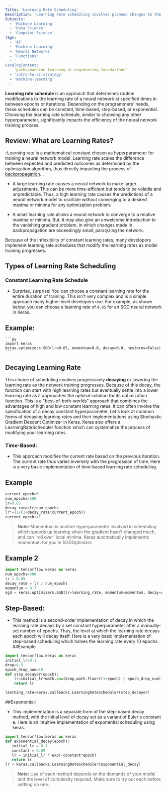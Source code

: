 ```yaml
---
Title: 'Learning Rate Scheduling'
Description: 'Learning rate scheduling involves planned changes to the learning rate of a neural network while training, allowing the function to avoid oscillations and learn more efficiently.'
Subjects:
  - 'Machine Learning'
  - 'Data Science'
  - 'Computer Science'
Tags:
  - 'AI'
  - 'Machine Learning'
  - 'Neural Networks'
  - 'Functions'
  - '
CatalogContent:
  - 'paths/machine-learning-ai-engineering-foundations'
  - 'intro-to-ai-strategy'
  - 'machine-learning'
---
```


**Learning rate schedule** is an approach that determines routine modifications to the learning rate of a neural network at specified times in between epochs or iterations. Depending on the programmers' needs, these schedules can be constant, time-based, step-based, or exponential. Choosing the learning rate schedule, similar to choosing any other hyperparameter, significantly impacts the efficiency of the neural network training process.

## Review: What are Learning Rates?

-Learning rate is a mathematical constant chosen as hyperparameter for training a neural network model. Learning rate scales the difference between expected and predicted outcomes as determined by the optimization algorithm, thus directly impacting the process of [backpropagation](https://www.codecademy.com/resources/docs/ai/neural-networks/backpropagation). . 

- A large learning rate causes a neural network to make larger adjustments. This can be more time-efficient but tends to be volatile and unpredictable. Thus, a high learning rate causes the predictions of a neural network model to oscillate without converging to a desired maxima or minima for any optimization problem.

- A small learning rate allows a neural network to converge to a relative maxima or minima. But, it may also give an unwelcome introduction to the vanishing gradient problem, in which changes made in backpropagation are exceedingly small, paralyzing the network.

Because of the inflexibility of constant learning rates, many developers implement learning rate schedules that modify the learning rates as model training progresses.

## Types of Learning Rate Scheduling

### Constant Learning Rate Schedule

- Surprise, surprise! You can choose a constant learning rate for the entire duration of training. This isn't very complex and is a simple approach many higher-level developers use.
For example, as shown below, you can choose a learning rate of `0.05` for an SGD neural network in Keras.
## Example:
    ```py
    import keras
    keras.optimizers.SGD(lr=0.05, momentum=0.0, decay=0.0, nesterov=False)
    ```


## Decaying Learning Rate
This choice of scheduling involves progressively **decaying** or lowering the learning rate as the network training progresses. Because of this decay, the function can start with high learning rates but eventually settle into a lower learning rate as it approaches the optimal solution for its optimization function. This is a "best-of-both-worlds" approach that combines the advantages of high and low constant learning rates. It can often involve the specification of a decay constant hyperparameter. Let's look at common forms of decaying learning rates and their implementations using Stochastic Gradient Descent Optimizer in Keras. Keras also offers a LearningRateScheduler function which can systematize the process of modifying your learning rates.
### Time-Based: 
- This approach modifies the current rate based on the previous iteration. The current rate thus varies inversely with the progression of time. Here is a very basic implementation of time-based learning rate scheduling.
## Example 
```py
current_epoch=0
num_epochs=500
lr=0.05
decay_rate=lr/num_epochs
lr*=(1/(1+decay_rate*current_epoch))
current_epoch+=1
```
> **Note:** Momentum is another hyperparameter involved in scheduling which speeds up learning when the gradient hasn't changed much, and can 'roll over' local minima. Keras automatically implements momentum for you in SGDOptimizer.
## Example 2
```py
import tensorflow.keras as keras
num_epochs=500
lr = 0.05
decay_rate = lr / num_epochs
momentum = 0.7
sgd = keras.optimizers.SGD(lr=learning_rate, momentum=momentum, decay=decay_rate, nesterov=False)
```
## Step-Based: 
- This method is a second-order implementation of decay in which the learning rate decays by a set constant hyperparameter after a manually-set number of epochs. Thus, the level at which the learning rate decays each epoch will decay itself. Here is a very basic implementation of step-based scheduling which halves the learning rate every 10 epochs.
##Example 
```py
import tensorflow.keras as keras
initial_lr=0.1
drop=0.5
epoch_drop_num=10
def step_decayer(epoch):
    lr=initial_lr*math.pow(drop,math.floor((1+epoch) / epoch_drop_num))
    return lr

learning_rate=keras.callbacks.LearningRateScheduler(step_decayer)
```
##Exponential: 
- This implementation is a separate form of the step-based decay method, with the initial level of decay set as a variant of Euler's constant e. Here is an intuitive implementation of exponential scheduling using keras. 
```py
import tensorflow.keras as keras
def exponential_decay(epoch):
   initial_lr = 0.1
   constant = 0.09
   lr = initial_lr * exp(-constant*epoch)
   return lr
lr = keras.callbacks.LearningRateScheduler(exponential_decay)
```

> **Note:** Use of each method depends on the demands of your model and the level of complexity required. Make sure to try out each before settling on one.



